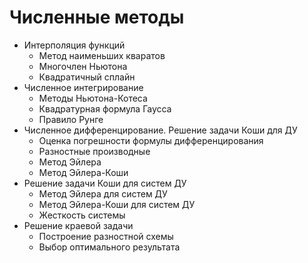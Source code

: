 # Численные методы

* Интерполяция функций
    - Метод наименьших кваратов
    - Многочлен Ньютона
    - Квадратичный сплайн
* Численное интегрирование
    - Методы Ньютона-Котеса
    - Квадратурная формула Гаусса
    - Правило Рунге
* Численное дифференцирование. Решение задачи Коши для ДУ
    - Оценка погрешности формулы дифференцирования
    - Разностные производные
    - Метод Эйлера
    - Метод Эйлера-Коши
* Решение задачи Коши для систем ДУ
    - Метод Эйлера для систем ДУ
    - Метод Эйлера-Коши для систем ДУ
    - Жесткость системы
* Решение краевой задачи
    - Построение разностной схемы
    - Выбор оптимального результата 
